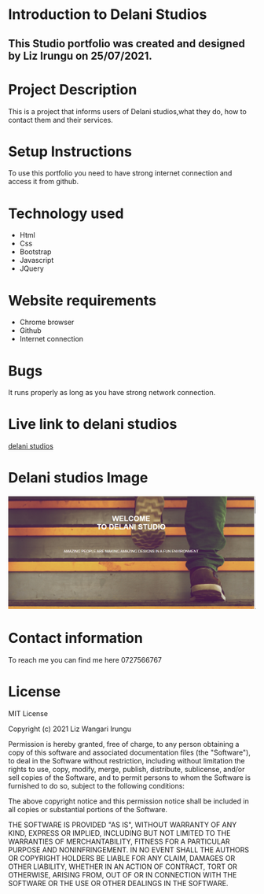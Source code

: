 # Introduction to Delani Studios
## This Studio portfolio was created and designed by Liz Irungu on 25/07/2021.
# Project Description
This is a project that informs users of Delani studios,what they do, how to contact them and their services.
# Setup Instructions
To use this portfolio you need to have strong internet connection and access it from github.
# Technology used
* Html
* Css
* Bootstrap
* Javascript
* JQuery
# Website requirements
* Chrome browser
* Github
* Internet connection
# Bugs
It runs properly as long as you have strong network connection.
# Live link to delani studios
<a href="https://irunguliz.github.io/Irungu/"> delani studios</a>

# Delani studios Image
<img src= "photos/delani.png">

# Contact information
To reach me you can find me here 0727566767
# License
MIT License

Copyright (c) 2021 Liz Wangari Irungu

Permission is hereby granted, free of charge, to any person obtaining a copy
of this software and associated documentation files (the "Software"), to deal
in the Software without restriction, including without limitation the rights
to use, copy, modify, merge, publish, distribute, sublicense, and/or sell
copies of the Software, and to permit persons to whom the Software is
furnished to do so, subject to the following conditions:

The above copyright notice and this permission notice shall be included in all
copies or substantial portions of the Software.

THE SOFTWARE IS PROVIDED "AS IS", WITHOUT WARRANTY OF ANY KIND, EXPRESS OR
IMPLIED, INCLUDING BUT NOT LIMITED TO THE WARRANTIES OF MERCHANTABILITY,
FITNESS FOR A PARTICULAR PURPOSE AND NONINFRINGEMENT. IN NO EVENT SHALL THE
AUTHORS OR COPYRIGHT HOLDERS BE LIABLE FOR ANY CLAIM, DAMAGES OR OTHER
LIABILITY, WHETHER IN AN ACTION OF CONTRACT, TORT OR OTHERWISE, ARISING FROM,
OUT OF OR IN CONNECTION WITH THE SOFTWARE OR THE USE OR OTHER DEALINGS IN THE
SOFTWARE.